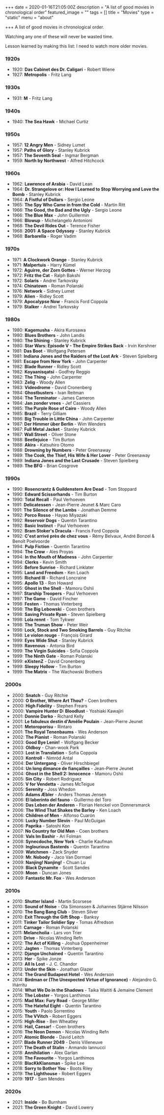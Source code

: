 +++
date = 2020-01-16T21:05:00Z
description = "A list of good movies in chronological order"
featured_image = ""
tags = []
title = "Movies"
type = "static"
menu = "about"

+++
A list of good movies in chronological order.

Watching any one of these will never be wasted time.

Lesson learned by making this list: I need to watch more older movies.

### 1920s
* 1920: **Das Cabinet des Dr. Caligari** - Robert Wiene
* 1927: **Metropolis** - Fritz Lang

### 1930s
* 1931: **M** - Fritz Lang

### 1940s
* 1940: **The Sea Hawk** - Michael Curtiz

### 1950s
* 1957: **12 Angry Men** - Sidney Lumet
* 1957: **Paths of Glory** - Stanley Kubrick
* 1957: **The Seventh Seal** - Ingmar Bergman
* 1959: **North by Northwest** - Alfred Hitchcock

### 1960s
* 1962: **Lawrence of Arabia** - David Lean
* 1964: **Dr. Strangelove or: How I Learned to Stop Worrying and Love the Bomb** - Stanley Kubrick
* 1964: **A Fistful of Dollars** - Sergio Leone
* 1965: **The Spy Who Came in from the Cold** - Martin Ritt
* 1966: **The Good, the Bad and the Ugly** - Sergio Leone
* 1966: **The Blue Max** - John Guillermin
* 1966: **Blowup** - Michelangelo Antonioni
* 1968: **The Devil Rides Out** - Terence Fisher
* 1968: **2001: A Space Odyssey** - Stanley Kubrick
* 1968: **Barbarella** - Roger Vadim

### 1970s
* 1971: **A Clockwork Orange** - Stanley Kubrick
* 1971: **Malpertuis** - Harry Kümel
* 1972: **Aguirre, der Zorn Gottes** - Werner Herzog
* 1972: **Fritz the Cat** - Ralph Bakshi
* 1972: **Solaris** - Andrei Tarkovsky
* 1974: **Chinatown** - Roman Polanski
* 1976: **Network** - Sidney Lumet
* 1979: **Alien** - Ridley Scott
* 1979: **Apocalypse Now** - Francis Ford Coppola
* 1979: **Stalker** - Andrei Tarkovsky

### 1980s
* 1980: **Kagemusha** - Akira Kurosawa
* 1980: **Blues Brothers** - John Landis
* 1980: **The Shining** - Stanley Kubrick
* 1980: **Star Wars: Episode V - The Empire Strikes Back** - Irvin Kershner
* 1981: **Das Boot** - Wolfgang Petersen
* 1981: **Indiana Jones and the Raiders of the Lost Ark** - Steven Spielberg
* 1981: **Escape from New York** - John Carpenter
* 1982: **Blade Runner** - Ridley Scott
* 1982: **Koyaanisqatsi** - Godfrey Reggio
* 1982: **The Thing** - John Carpenter
* 1983: **Zelig** - Woody Allen
* 1983: **Videodrome** - David Cronenberg
* 1984: **Ghostbusters** - Ivan Reitman
* 1984: **The Terminator** - James Cameron
* 1984: **Jan zonder vrees** - Jef Cassiers
* 1985: **The Purple Rose of Cairo** - Woody Allen
* 1985: **Brazil** - Terry Gilliam
* 1986: **Big Trouble in Little China** - John Carpenter
* 1987: **Der Himmer über Berlin** - Wim Wenders
* 1987: **Full Metal Jacket** - Stanley Kubrick
* 1987: **Wall Street** - Oliver Stone
* 1988: **Beetlejuice** - Tim Burton
* 1988: **Akira** - Katsuhiro Otomo
* 1988: **Drowning by Numbers** - Peter Greenaway
* 1989: **The Cook, the Thief, His Wife & Her Lover** - Peter Greenaway
* 1989: **Indiana Jones and the Last Crusade** - Steven Spielberg
* 1989: **The BFG** - Brian Cosgrove

### 1990s
* 1990: **Rosencrantz & Guildenstern Are Dead** - Tom Stoppard
* 1990: **Edward Scissorhands** - Tim Burton
* 1990: **Total Recall** - Paul Verhoeven
* 1991: **Delicatessen** - Jean-Pierre Jeunet & Marc Caro
* 1991: **The Silence of the Lambs** - Jonathan Demme
* 1992: **Porco Rosso** - Hayao Miyazaki
* 1992: **Reservoir Dogs** - Quentin Tarantino
* 1992: **Basic Instinct** - Paul Verhoeven
* 1992: **Bram Stoker's Dracula** - Francis Ford Coppola
* 1992: **C'est arrivé près de chez vous** - Rémy Belvaux, André Bonzel & Benoît Poelvoorde
* 1994: **Pulp Fiction** - Quentin Tarantino
* 1994: **The Crow** - Ales Proyas
* 1994: **In the Mouth of Madness** - John Carpenter
* 1994: **Clerks** - Kevin Smith
* 1995: **Before Sunrise** - Richard Linklater
* 1995: **Land and Freedom** - Ken Loach
* 1995: **Richard III** - Richard Loncraine
* 1995: **Apollo 13** - Ron Howard
* 1995: **Ghost in the Shell** - Mamoru Oshii
* 1997: **Starship Troopers** - Paul Verhoeven
* 1997: **The Game** - David Fincher
* 1998: **Festen** -  Thomas Vinterberg
* 1998: **The Big Lebowski** - Coen brothers
* 1998: **Saving Private Ryan** - Steven Spielberg
* 1998: **Lola rennt** - Tom Tykwer
* 1998: **The Truman Show** - Peter Weir
* 1998: **Lock, Stock and Two Smoking Barrels** - Guy Ritchie
* 1998: **Le violon rouge** - François Girard
* 1999: **Eyes Wide Shut** - Stanley Kubrick
* 1999: **Ravenous** - Antonia Bird
* 1999: **The Virgin Suicides** - Sofia Coppola
* 1999: **The Ninth Gate** - Roman Polanski
* 1999: **eXistenZ** - David Cronenberg
* 1999: **Sleepy Hollow** - Tim Burton
* 1999: **The Matrix** - The Wachowski Brothers

### 2000s
* 2000: **Snatch** - Guy Ritchie
* 2000: **O Brother, Where Art Thou?** - Coen brothers
* 2000: **High Fidelity** - Stephen Frears
* 2000: **Vampire Hunter D: Bloodlust** - Yoshiaki Kawajiri
* 2001: **Donnie Darko** - Richard Kelly
* 2001: **Le fabuleux destin d'Amélie Poulain** - Jean-Pierre Jeunet
* 2001: **Metoroporisu** - Rintaro
* 2001: **The Royal Tenenbaums** - Wes Anderson
* 2002: **The Pianist** - Roman Polanski
* 2003: **Good Bye Lenin!** - Wolfgang Becker
* 2003: **Oldboy** - Chan-wook Park
* 2003: **Lost in Translation** - Sofia Coppola
* 2003: **Kontroll** - Nimród Antal
* 2004: **Der Untergang** - Oliver Hirschbiegel
* 2004: **Un long dimance de fiançailles** - Jean-Pierre Jeunet
* 2004: **Ghost in the Shell 2: Innocence** - Mamoru Oshii
* 2005: **Sin City** - Robert Rodriguez
* 2005: **V for Vendetta** - James McTeigue
* 2005: **Serenity** - Joss Whedon
* 2005: **Adams Æbler** - Anders Thomas Jensen
* 2006: **El laberinto del fauno** - Guillermo del Toro
* 2006: **Das Leben der Anderen** - Florian Henckel von Donnersmarck
* 2006: **The Wind That Shakes the Barley** - Ken Loach
* 2006: **Children of Men** - Alfonso Cuarón
* 2006: **Lucky Number Slevin** - Paul McGuigan
* 2006: **Paprika** - Satoshi Kon
* 2007: **No Country for Old Men** - Coen brothers
* 2008: **Vals Im Bashir** - Ari Folman
* 2008: **Synecdoche, New York** - Charlie Kaufman
* 2009: **Inglourious Basterds** - Quentin Tarantino
* 2009: **Watchmen** - Zack Snyder
* 2009: **Mr. Nobody** - Jaco Van Dormael
* 2009: **Nanjing! Nanjing!** - Chuan Lu
* 2009: **Black Dynamite** - Scott Sandes
* 2009: **Moon** - Duncan Jones
* 2009: **Fantastic Mr. Fox** - Wes Anderson

### 2010s
* 2010: **Shutter Island** - Martin Scorsese
* 2010: **Sound of Noise** - Ola Simonssen & Johannes Stjärne Nilsson
* 2010: **The Bang Bang Club** - Steven Silver
* 2010: **Exit Through the Gift Shop** - Banksy
* 2011: **Tinker Tailor Soldier Spy** - Tomas Alfredson
* 2011: **Carnage** - Roman Polanski
* 2011: **Melancholia** - Lars von Trier
* 2011: **Drive** - Nicolas Winding Refn
* 2012: **The Act of Killing** - Joshua Oppenheimer
* 2012: **Jagten** - Thomas Vinterberg
* 2012: **Django Unchained** - Quentin Tarantino
* 2013: **Her** - Spike Jonze
* 2013: **All Is Lost** - J. C. Chandor
* 2013: **Under the Skin** - Jonathan Glazer
* 2014: **The Grand Budapest Hotel** - Wes Anderson
* 2014: **Birdman or (The Unexpected Virtue of Ignorance)** - Alejandro G. Iñárritu
* 2014: **What We Do in the Shadows** - Taika Waititi & Jemaine Clement
* 2015: **The Lobster** - Yorgos Lanthimos
* 2015: **Mad Max: Fury Road** - George Miller
* 2015: **The Hateful Eight** - Quentin Tarantino
* 2015: **Youth** - Paolo Sorrentino
* 2015: **The VVitch** - Robert Eggers
* 2015: **High-Rise** - Ben Wheatley
* 2016: **Hail, Caesar!** - Coen brothers
* 2016: **The Neon Demon** - Nicolas Winding Refn
* 2017: **Atomic Blonde** - David Leitch
* 2017: **Blade Runner 2049** - Denis Villeneuve
* 2017: **The Death of Stalin** - Armando Iannucci
* 2018: **Annihilation** - Alex Garlan
* 2018: **The Favourite** - Yorgos Lanthimos
* 2018: **BlacKkKlansman** - Spike Lee
* 2018: **Sorry to Bother You** - Boots Riley
* 2019: **The Lighthouse** - Robert Eggers
* 2019: **1917** - Sam Mendes

### 2020s
* 2021: **Inside** - Bo Burnham
* 2021: **The Green Knight** - David Lowery
